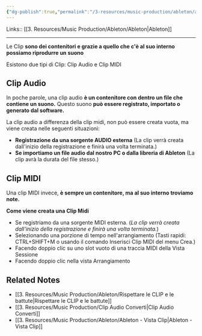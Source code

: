 ```yaml
---
{"dg-publish":true,"permalink":"/3-resources/music-production/ableton/ableton-le-clip/","tags":["note"]}
---
```


Links:: [[3. Resources/Music Production/Ableton/Ableton\|Ableton]]

---
Le Clip **sono dei contenitori e grazie a quello che c'è al suo interno possiamo riprodurre un suono**

Esistono due tipi di Clip: Clip Audio e Clip MIDI

## Clip Audio

In poche parole, una clip audio **è un contenitore con dentro un file che contiene un suono.** Questo suono **può essere registrato, importato o generato dal software.**

La clip audio a differenza della clip midi, non può essere creata vuota, ma viene creata nelle seguenti situazioni:

- **Registrazione da una sorgente AUDIO esterna** (La clip verrà creata dall'inizio della registrazione e finirà una volta terminata.)
- **Se importiamo un file audio dal nostro PC o dalla libreria di Ableton** (La clip avrà la durata del file stesso.)

## Clip MIDI

Una clip MIDI invece, **è sempre un contenitore, ma al suo interno troviamo note.**

**Come viene creata una Clip Midi**

- Se registriamo da una sorgente MIDI esterna. (_La clip verrà creata dall'inizio della registrazione e finirà una volta terminata._)
- Selezionando una porzione di tempo nell'arrangiamento (Tasti rapidi: CTRL+SHIFT+M o usando il comando Inserisci Clip MIDI del menu Crea.)
- Facendo doppio clic su uno slot vuoto di una traccia MIDI della Vista Sessione
- Facendo doppio clic nella vista Arrangiamento




## Related Notes

- [[3. Resources/Music Production/Ableton/Rispettare le CLIP e le battute\|Rispettare le CLIP e le battute]]
- [[3. Resources/Music Production/Clip Audio Converti\|Clip Audio Converti]]
- [[3. Resources/Music Production/Ableton/Ableton - Vista Clip\|Ableton - Vista Clip]]

